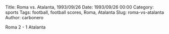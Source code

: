 Title: Roma vs. Atalanta, 1993/09/26
Date: 1993/09/26 00:00
Category: sports
Tags: football, football scores, Roma, Atalanta
Slug: roma-vs-atalanta
Author: carbonero


Roma 2 - 1 Atalanta
